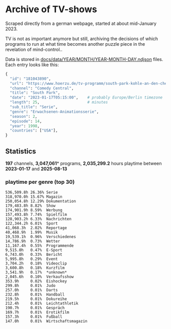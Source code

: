 # Archive of TV-shows

Scraped directly from a german webpage, started at about mid-January 2023.

TV is not as important anymore but still, archiving the decisions of which programs to run at what time
becomes another puzzle piece in the revelation of mind-control.. 

Data is stored in [docs/data/YEAR/MONTH/YEAR-MONTH-DAY.ndjson](docs/data/) files. 
Each entry looks like this:

```python
{
  "id": "181043890", 
  "url": "https://www.hoerzu.de/tv-programm/south-park-kohle-an-den-chefkoch/bid_181043890/", 
  "channel": "Comedy Central", 
  "title": "South Park", 
  "date": "2023-01-17T05:15:00",    # probably Europe/Berlin timezone 
  "length": 25,                     # minutes 
  "sub_title": "Serie", 
  "genre": "Erwachsenen-Animationsserie", 
  "season": 2, 
  "episode": 14, 
  "year": 1998, 
  "countries": ["USA"],
}
```

## Statistics

**197** channels, **3,047,061*** programs, **2,035,299.2** hours playtime between **2023-01-17** and **2025-08-13**


### playtime per genre (top 30)

    536,509.8h 26.36% Serie
    318,970.0h 15.67% Magazin
    250,054.8h 12.29% Dokumentation
    179,483.8h 8.82%  Show
    174,901.9h 8.59%  Werbung
    157,493.8h 7.74%  Spielfilm
    128,903.2h 6.33%  Nachrichten
    122,344.2h 6.01%  Sport
    41,068.3h  2.02%  Reportage
    40,468.9h  1.99%  Musik
    19,539.1h  0.96%  Verschiedenes
    14,786.9h  0.73%  Wetter
    11,167.4h  0.55%  Programmende
    9,515.0h   0.47%  E-Sport
    6,743.0h   0.33%  Bericht
    5,995.8h   0.29%  Event
    3,704.2h   0.18%  Videoclip
    3,600.8h   0.18%  Kurzfilm
    3,541.9h   0.17%  *unknown*
    2,045.6h   0.10%  Verkaufsshow
    353.9h     0.02%  Eishockey
    299.8h     0.01%  Judo
    257.0h     0.01%  Darts
    232.8h     0.01%  Handball
    219.5h     0.01%  Dokureihe
    212.4h     0.01%  Leichtathletik
    190.7h     0.01%  Gespräch
    169.7h     0.01%  Erotikfilm
    157.3h     0.01%  Fußball
    147.0h     0.01%  Wirtschaftsmagazin
